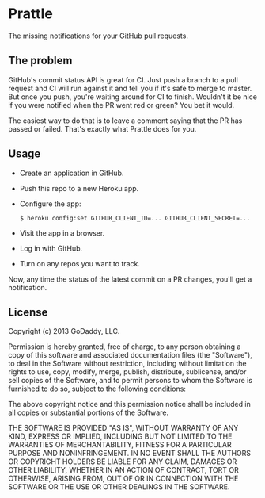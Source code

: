 # Prattle

The missing notifications for your GitHub pull requests.


## The problem

GitHub's commit status API is great for CI. Just push a branch to a pull
request and CI will run against it and tell you if it's safe to merge to
master. But once you push, you're waiting around for CI to finish. Wouldn't it
be nice if you were notified when the PR went red or green? You bet it would.

The easiest way to do that is to leave a comment saying that the PR has passed
or failed. That's exactly what Prattle does for you.


## Usage

- Create an application in GitHub.
- Push this repo to a new Heroku app.
- Configure the app:

      $ heroku config:set GITHUB_CLIENT_ID=... GITHUB_CLIENT_SECRET=...

- Visit the app in a browser.
- Log in with GitHub.
- Turn on any repos you want to track.

Now, any time the status of the latest commit on a PR changes, you'll get a
notification.


## License

Copyright (c) 2013 GoDaddy, LLC.

Permission is hereby granted, free of charge, to any person obtaining a copy
of this software and associated documentation files (the "Software"), to deal
in the Software without restriction, including without limitation the rights
to use, copy, modify, merge, publish, distribute, sublicense, and/or sell
copies of the Software, and to permit persons to whom the Software is
furnished to do so, subject to the following conditions:

The above copyright notice and this permission notice shall be included in all
copies or substantial portions of the Software.

THE SOFTWARE IS PROVIDED "AS IS", WITHOUT WARRANTY OF ANY KIND, EXPRESS OR
IMPLIED, INCLUDING BUT NOT LIMITED TO THE WARRANTIES OF MERCHANTABILITY,
FITNESS FOR A PARTICULAR PURPOSE AND NONINFRINGEMENT. IN NO EVENT SHALL THE
AUTHORS OR COPYRIGHT HOLDERS BE LIABLE FOR ANY CLAIM, DAMAGES OR OTHER
LIABILITY, WHETHER IN AN ACTION OF CONTRACT, TORT OR OTHERWISE, ARISING FROM,
OUT OF OR IN CONNECTION WITH THE SOFTWARE OR THE USE OR OTHER DEALINGS IN THE
SOFTWARE.
